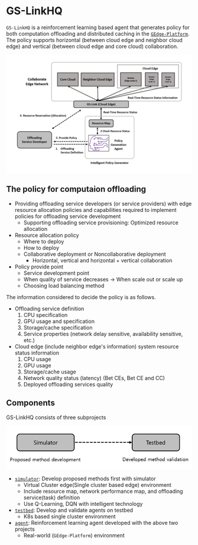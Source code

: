 # GS-LinkHQ

`GS-LinkHQ` is a reinforcement learning based agent that generates policy for both computation offloading and distributed caching in the [`GEdge-Platform`](https://github.com/gedge-platform/gedge-platform). The policy supports horizontal (between cloud edge and neighbor cloud edge) and vertical (between cloud edge and core cloud) collaboration.

![policy_gen_workflow](./docs/policy_gen_workflow.png)


## The policy for computaion offloading

- Providing offloading service developers (or service providers) with edge resource allocation policies and capabilities required to implement policies for offloading service development
  - Supporting offloading service provisioning: Optimized resource allocation
- Resource allocation policy
  - Where to deploy
  - How to deploy
  - Collaborative deployment or Noncollaborative deployment
    - Horizontal, vertical and horizontal + vertical collaboration
- Policy provide point
  - Service development point
  - When quality of service decreases → When scale out or scale up
  - Choosing load balancing method


The information considered to decide the policy is as follows.

- Offloading service definition
  1. CPU specification
  2. GPU usage and specification
  3. Storage/cache specification
  4. Service properties (network delay sensitive, availability sensitive, etc.)
- Cloud edge (include neighbor edge's information) system resource status information
  1. CPU usage
  2. GPU usage
  3. Storage/cache usage
  4. Network quality status (latency) (Bet CEs, Bet CE and CC)
  5. Deployed offloading services quality


## Components

GS-LinkHQ consists of three subprojects

![development_workflow](./docs/develop_workflow.png)

- [`simulator`](./simulator): Develop proposed methods first with simulator
  -  Virtual Cluster edge(Single cluster based edge) environment
    - Include resource map, network performance map, and offloading service(task) definition
    - Use Q-Learning, DQN with intelligent technology
- [`testbed`](./testbed): Develop and validate agents on testbed
  - K8s based single cluster environment
- [`agent`](./agent): Reinforcement learning agent developed with the above two projects
  - Real-world (`GEdge-Platform`) environment

